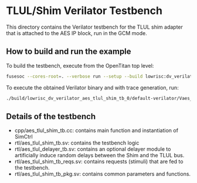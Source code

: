TLUL/Shim Verilator Testbench
=======================

This directory contains the Verilator testbench for the TLUL shim adapter that is attached
to the AES IP block, run in the GCM mode.


How to build and run the example
--------------------------------

To build the testbench, execute from the OpenTitan top level:

```sh
fusesoc --cores-root=. --verbose run --setup --build lowrisc:dv_verilator:aes_tlul_shim_tb
```
To execute the obtained Verilator binary and with trace generation, run:

```sh
./build/lowrisc_dv_verilator_aes_tlul_shim_tb_0/default-verilator/Vaes_tlul_shim_tb --trace
```

Details of the testbench
------------------------

- cpp/aes\_tlul\_shim\_tb.cc: contains main function and instantiation of SimCtrl
- rtl/aes\_tlul\_shim\_tb.sv: contains the testbench logic
- rtl/aes\_tlul\_delayer\_tb.sv: contains an optional delayer module to artificially induce random delays between the Shim and the TLUL bus.
- rtl/aes\_tlul\_shim\_tb_reqs.sv: contains requests (stimuli) that are fed to the testbench.
- rtl/aes\_tlul\_shim\_tb_pkg.sv: contains common parameters and functions.
